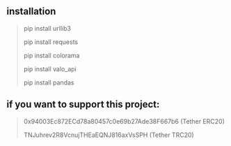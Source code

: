 


## installation

> pip install urllib3
> 
> pip install requests
>
> pip install colorama
>
> pip install valo_api
>
> pip install pandas


## if you want to support this project:
> 0x94003Ec872ECd78a80457c0e69b27Ade38F667b6 (Tether ERC20)
> 
> TNJuhrev2R8VcnujTHEaEQNJ816axVsSPH (Tether TRC20)
